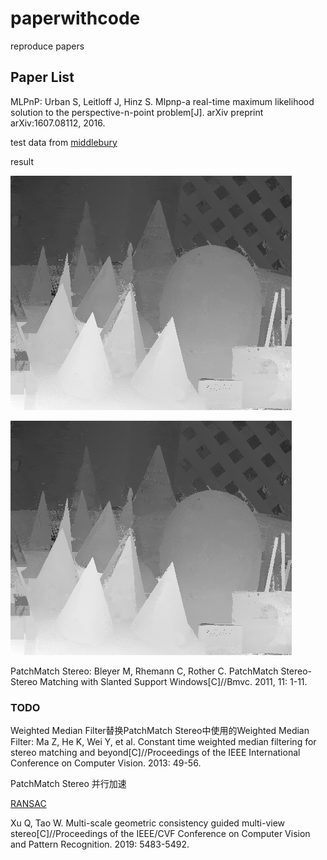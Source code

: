 # paperwithcode
reproduce papers

## Paper List

MLPnP: 
Urban S, Leitloff J, Hinz S. Mlpnp-a real-time maximum likelihood solution to the perspective-n-point problem[J]. arXiv preprint arXiv:1607.08112, 2016.

test data from [middlebury](https://vision.middlebury.edu/stereo/data/scenes2003/)

result

![img left](img/left_disparity.png)

![right left](img/left_disparity.png)


PatchMatch Stereo:
Bleyer M, Rhemann C, Rother C. PatchMatch Stereo-Stereo Matching with Slanted Support Windows[C]//Bmvc. 2011, 11: 1-11.

### TODO

Weighted Median Filter替换PatchMatch Stereo中使用的Weighted Median Filter:
Ma Z, He K, Wei Y, et al. Constant time weighted median filtering for stereo matching and beyond[C]//Proceedings of the IEEE International Conference on Computer Vision. 2013: 49-56.

PatchMatch Stereo 并行加速

[RANSAC](http://cmp.felk.cvut.cz/cvpr2020-ransac-tutorial/)


Xu Q, Tao W. Multi-scale geometric consistency guided multi-view stereo[C]//Proceedings of the IEEE/CVF Conference on Computer Vision and Pattern Recognition. 2019: 5483-5492.